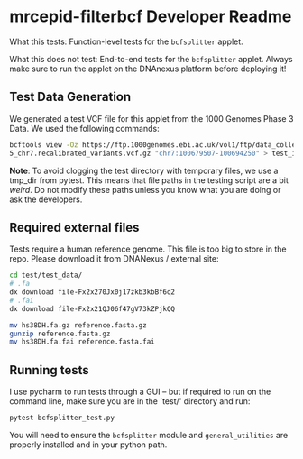 # mrcepid-filterbcf Developer Readme

What this tests: Function-level tests for the `bcfsplitter` applet.

What this does not test: End-to-end tests for the `bcfsplitter` applet. Always make sure to run the applet on the DNAnexus platform before deploying it!

## Test Data Generation

We generated a test VCF file for this applet from the 1000 Genomes Phase 3 Data. We used the following commands:

```bash
bcftools view -Oz https://ftp.1000genomes.ebi.ac.uk/vol1/ftp/data_collections/1000G_2504_high_coverage/working/20201028_3202_raw_GT_with_annot/20201028_CCDG_14151_B01_GRM_WGS_2020-08-0
5_chr7.recalibrated_variants.vcf.gz "chr7:100679507-100694250" > test_input.vcf.gz
```

**Note**: To avoid clogging the test directory with temporary files, we use a tmp_dir from pytest. This means that file 
paths in the testing script are a bit _weird_. Do not modify these paths unless you know what you are doing or ask the 
developers.

## Required external files

Tests require a human reference genome. This file is too big to store in the repo. Please download it from DNANexus / external site:

```bash
cd test/test_data/
# .fa
dx download file-Fx2x270Jx0j17zkb3kbBf6q2
# .fai
dx download file-Fx2x21QJ06f47gV73kZPjkQQ

mv hs38DH.fa.gz reference.fasta.gz 
gunzip reference.fasta.gz 
mv hs38DH.fa.fai reference.fasta.fai

```

## Running tests

I use pycharm to run tests through a GUI – but if required to run on the command line, make sure you are in the `test/' 
directory and run:

```bash
pytest bcfsplitter_test.py
```

You will need to ensure the `bcfsplitter` module and `general_utilities` are properly installed and in your python path. 
